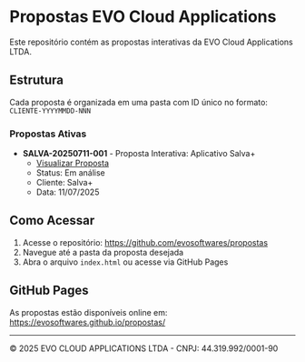 # Propostas EVO Cloud Applications

Este repositório contém as propostas interativas da EVO Cloud Applications LTDA.

## Estrutura

Cada proposta é organizada em uma pasta com ID único no formato: `CLIENTE-YYYYMMDD-NNN`

### Propostas Ativas

- **SALVA-20250711-001** - Proposta Interativa: Aplicativo Salva+
  - [Visualizar Proposta](./SALVA-20250711-001/index.html)
  - Status: Em análise
  - Cliente: Salva+
  - Data: 11/07/2025

## Como Acessar

1. Acesse o repositório: https://github.com/evosoftwares/propostas
2. Navegue até a pasta da proposta desejada
3. Abra o arquivo `index.html` ou acesse via GitHub Pages

## GitHub Pages

As propostas estão disponíveis online em: https://evosoftwares.github.io/propostas/

---

© 2025 EVO CLOUD APPLICATIONS LTDA - CNPJ: 44.319.992/0001-90